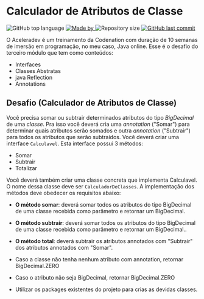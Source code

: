# Calculador de Atributos de Classe

<p>
    <img alt="GitHub top language" src="https://img.shields.io/github/languages/top/aceleradev-java/desafio-aceleradev-java-calculadora-atributos">
    <a href="https://github.com/aceleradev-java/desafio-aceleradev-java-calculadora-atributos">
        <img alt="Made by" src="https://img.shields.io/badge/made%20by-adriano%20avelino-gree">
    </a>
    <img alt="Repository size" src="https://img.shields.io/github/repo-size/aceleradev-java/desafio-aceleradev-java-calculadora-atributos">
    <a href="https://github.com/EliasGcf/readme-template/commits/master">
    <img alt="GitHub last commit" src="https://img.shields.io/github/last-commit/aceleradev-java/desafio-aceleradev-java-calculadora-atributos">
    </a>
</p>

O Aceleradev é um treinamento da Codenation com duração de 10 semanas de imersão em programação, no meu caso, Java online. Esse é o desafio do terceiro módulo que tem como conteúdos:

- Interfaces
- Classes Abstratas
- java Reflection
- Annotations

## Desafio (Calculador de Atributos de Classe)

Você precisa somar ou subtrair determinados atributos do tipo *BigDecimal* de uma *classe*. Pra isso você deverá cria uma *annotation* ("Somar") para determinar quais atributos serão somados e outra *annotation* ("Subtrair") para todos os atributos que serão subtraídos. 
Você deverá criar uma interface  `Calculavel`. Esta interface possui 3 métodos:

- Somar
- Subtrair
- Totalizar

Você deverá também criar uma classe concreta que implementa Calculavel. O nome dessa classe deve ser `CalculadorDeClasses`. A implementação dos métodos deve obedecer os requisitos abaixo:

- **O método somar**: deverá somar todos os atributos  do tipo BigDecimal de uma classe recebida como parâmetro e retornar um BigDecimal.
- **O método subtrair**: deverá somar todos os atributos  do tipo BigDecimal de uma classe recebida como parâmetro e retornar um BigDecimal..
- **O método total**:  deverá subtrair os atributos annotados com "Subtrair" dos atributos annotados com "Somar".

- Caso a classe não tenha nenhum atributo com annotation, retornar
 BigDecimal.ZERO
- Caso o atributo não seja BigDecimal, retornar BigDecimal.ZERO
- Utilizar os packages existentes do projeto para crias as devidas classes.
